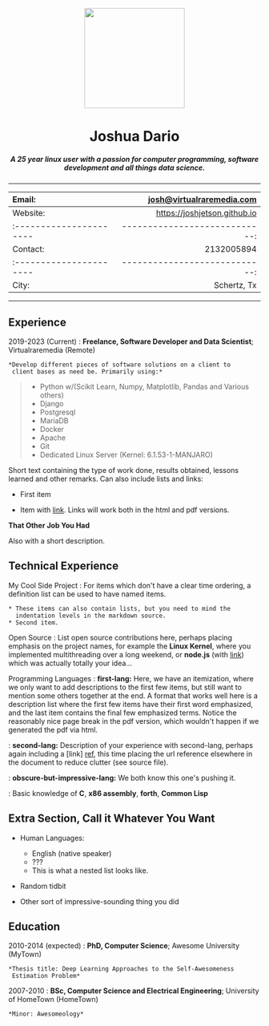 <p align="center">

<img src="https://i.imgur.com/X44BMVl.png" width="200" height="200">


</p>

<h1 align="center"> Joshua Dario </h1>
<h5 align="center"> 

A 25 year linux user with a passion for computer programming, software development and all things data science.

</h5>

----------------------------------------------------


|Email:                 |    josh@virtualraremedia.com|
|:----------------------|----------------------------:|
|Website:               | https://joshjetson.github.io|
|:----------------------|----------------------------:|
|Contact:               |                   2132005894|
|:----------------------|----------------------------:|
|City:                  |                 Schertz, Tx |

----------------------------------------------


Experience
----------

2019-2023 (Current)
:   **Freelance, Software Developer and Data Scientist**; Virtualraremedia (Remote)

    *Develop different pieces of software solutions on a client to
     client bases as need be. Primarily using:*
> - Python w/(Scikit Learn, Numpy, Matplotlib, Pandas and Various others)
> - Django
> - Postgresql
> - MariaDB
> - Docker
> - Apache
> - Git
> - Dedicated Linux Server (Kernel: 6.1.53-1-MANJARO)

Short text containing the type of work done, results obtained,
lessons learned and other remarks. Can also include lists and
links:

* First item

* Item with [link](http://www.example.com). Links will work both in
  the html and pdf versions.

**That Other Job You Had**

Also with a short description.

Technical Experience
--------------------

My Cool Side Project
:   For items which don't have a clear time ordering, a definition
    list can be used to have named items.

    * These items can also contain lists, but you need to mind the
      indentation levels in the markdown source.
    * Second item.

Open Source
:   List open source contributions here, perhaps placing emphasis on
    the project names, for example the **Linux Kernel**, where you
    implemented multithreading over a long weekend, or **node.js**
    (with [link](http://nodejs.org)) which was actually totally
    your idea...

Programming Languages
:   **first-lang:** Here, we have an itemization, where we only want
    to add descriptions to the first few items, but still want to
    mention some others together at the end. A format that works well
    here is a description list where the first few items have their
    first word emphasized, and the last item contains the final few
    emphasized terms. Notice the reasonably nice page break in the pdf
    version, which wouldn't happen if we generated the pdf via html.

:   **second-lang:** Description of your experience with second-lang,
    perhaps again including a [link] [ref], this time placing the url
    reference elsewhere in the document to reduce clutter (see source
    file). 

:   **obscure-but-impressive-lang:** We both know this one's pushing
    it.

:   Basic knowledge of **C**, **x86 assembly**, **forth**, **Common Lisp**

[ref]: https://github.com/githubuser/superlongprojectname

Extra Section, Call it Whatever You Want
----------------------------------------

* Human Languages:

     * English (native speaker)
     * ???
     * This is what a nested list looks like.

* Random tidbit

* Other sort of impressive-sounding thing you did

Education
---------

2010-2014 (expected)
:   **PhD, Computer Science**; Awesome University (MyTown)

    *Thesis title: Deep Learning Approaches to the Self-Awesomeness
     Estimation Problem*

2007-2010
:   **BSc, Computer Science and Electrical Engineering**; University of
    HomeTown (HomeTown)

    *Minor: Awesomeology*
